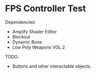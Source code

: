 # FPS Controller Test

Dependencies:
- Amplify Shader Editor
- Blockout
- Dynamic Bone
- Low Poly Weapons VOL.2

TODO:
- Buttons and other interactable objects.